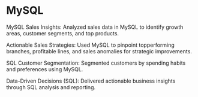 # MySQL

MySQL Sales Insights: Analyzed sales data in MySQL to identify growth areas, customer segments, and top products.

Actionable Sales Strategies: Used MySQL to pinpoint topperforming branches, profitable lines, and sales anomalies for strategic improvements.

SQL Customer Segmentation: Segmented customers by spending habits and preferences using MySQL.

Data-Driven Decisions (SQL): Delivered actionable business insights through SQL analysis and reporting.
